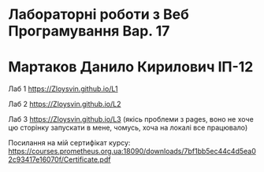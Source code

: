# Лабораторні роботи з Веб Програмування Вар. 17
# Мартаков Данило Кирилович ІП-12

Лаб 1 https://Zloysvin.github.io/L1

Лаб 2 https://Zloysvin.github.io/L2

Лаб 3 https://Zloysvin.github.io/L3 (якісь проблеми з pages, воно не хоче цю сторінку запускати в мене, чомусь, хоча на локалі все працювало)

Посилання на мій сертифікат курсу: https://courses.prometheus.org.ua:18090/downloads/7bf1bb5ec44c4d5ea02c93417e16070f/Certificate.pdf
